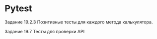# Pytest

Задание 19.2.3
Позитивные тесты для каждого метода калькулятора.

Задание 19.7 
Тесты для проверки API
